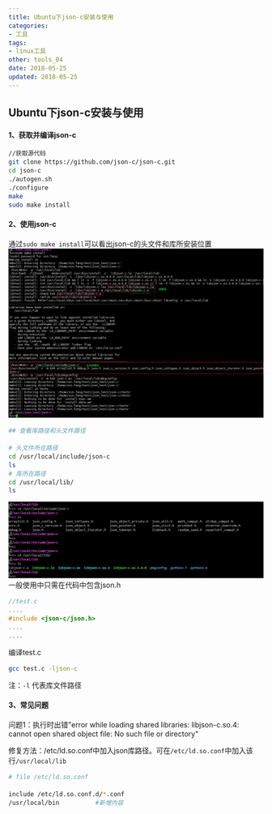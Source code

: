 ```yaml
---
title: Ubuntu下json-c安装与使用
categories:
- 工具
tags:
- linux工具
other: tools_04
date: 2018-05-25
updated: 2018-05-25
---
```


## Ubuntu下json-c安装与使用
#### 1、获取并编译json-c
```bash
//获取源代码
git clone https://github.com/json-c/json-c.git
cd json-c
./autogen.sh
./configure
make
sudo make install
```
#### 2、使用json-c
通过`sudo make install`可以看出json-c的头文件和库所安装位置
![](/img/tools_04/01.png)
```bash
## 查看库路径和头文件路径

# 头文件所在路径
cd /usr/local/include/json-c
ls
# 库所在路径
cd /usr/local/lib/
ls
```
![](/img/tools_04/02.png)
一般使用中只需在代码中包含json.h
```c
//test.c
....
#include <json-c/json.h>
....
....
```
编译test.c
```bash
gcc test.c -ljson-c
```
注：`-l` 代表库文件路径

#### 3、常见问题
问题1：执行时出错"error while loading shared libraries: libjson-c.so.4: cannot open shared object file: No such file or directory"

修复方法：/etc/ld.so.conf中加入json库路径。可在`/etc/ld.so.conf`中加入该行`/usr/local/lib`
```bash
# file /etc/ld.so.conf

include /etc/ld.so.conf.d/*.conf
/usr/local/bin          #新增内容

```